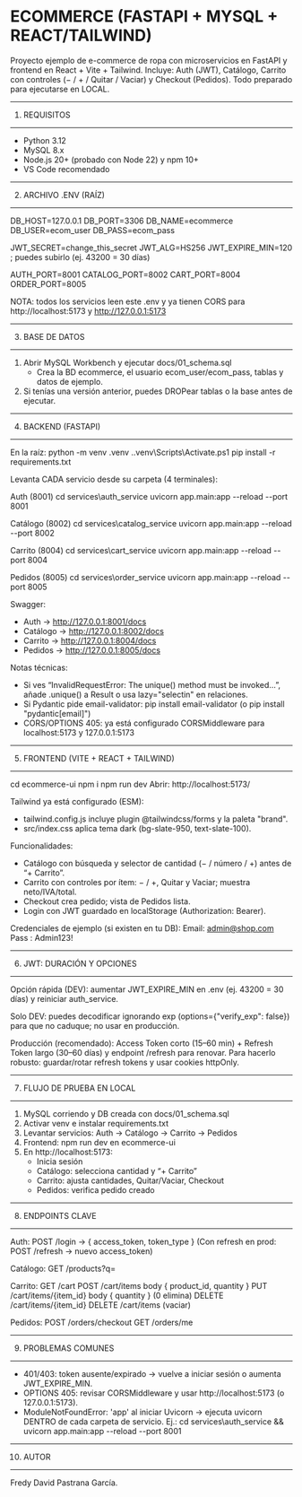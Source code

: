 ECOMMERCE (FASTAPI + MYSQL + REACT/TAILWIND)
===========================================

Proyecto ejemplo de e-commerce de ropa con microservicios en FastAPI y frontend en React + Vite + Tailwind.
Incluye: Auth (JWT), Catálogo, Carrito con controles (− / + / Quitar / Vaciar) y Checkout (Pedidos).
Todo preparado para ejecutarse en LOCAL.

----------------------------------------------------------------------
1) REQUISITOS
----------------------------------------------------------------------
- Python 3.12
- MySQL 8.x
- Node.js 20+ (probado con Node 22) y npm 10+
- VS Code recomendado

----------------------------------------------------------------------
2) ARCHIVO .ENV (RAÍZ)
----------------------------------------------------------------------
DB_HOST=127.0.0.1
DB_PORT=3306
DB_NAME=ecommerce
DB_USER=ecom_user
DB_PASS=ecom_pass

JWT_SECRET=change_this_secret
JWT_ALG=HS256
JWT_EXPIRE_MIN=120   ; puedes subirlo (ej. 43200 = 30 días)

AUTH_PORT=8001
CATALOG_PORT=8002
CART_PORT=8004
ORDER_PORT=8005

NOTA: todos los servicios leen este .env y ya tienen CORS para http://localhost:5173 y http://127.0.0.1:5173

----------------------------------------------------------------------
3) BASE DE DATOS
----------------------------------------------------------------------
1. Abrir MySQL Workbench y ejecutar docs/01_schema.sql
   - Crea la BD ecommerce, el usuario ecom_user/ecom_pass, tablas y datos de ejemplo.
2. Si tenías una versión anterior, puedes DROPear tablas o la base antes de ejecutar.

----------------------------------------------------------------------
4) BACKEND (FASTAPI)
----------------------------------------------------------------------
En la raíz:
  python -m venv .venv
  .\.venv\Scripts\Activate.ps1
  pip install -r requirements.txt

Levanta CADA servicio desde su carpeta (4 terminales):

Auth (8001)
  cd services\auth_service
  uvicorn app.main:app --reload --port 8001

Catálogo (8002)
  cd services\catalog_service
  uvicorn app.main:app --reload --port 8002

Carrito (8004)
  cd services\cart_service
  uvicorn app.main:app --reload --port 8004

Pedidos (8005)
  cd services\order_service
  uvicorn app.main:app --reload --port 8005

Swagger:
- Auth      -> http://127.0.0.1:8001/docs
- Catálogo  -> http://127.0.0.1:8002/docs
- Carrito   -> http://127.0.0.1:8004/docs
- Pedidos   -> http://127.0.0.1:8005/docs

Notas técnicas:
- Si ves “InvalidRequestError: The unique() method must be invoked…”, añade .unique() a Result o usa lazy="selectin" en relaciones.
- Si Pydantic pide email-validator:  pip install email-validator  (o  pip install "pydantic[email]")
- CORS/OPTIONS 405: ya está configurado CORSMiddleware para localhost:5173 y 127.0.0.1:5173

----------------------------------------------------------------------
5) FRONTEND (VITE + REACT + TAILWIND)
----------------------------------------------------------------------
cd ecommerce-ui
npm i
npm run dev
Abrir: http://localhost:5173/

Tailwind ya está configurado (ESM):
- tailwind.config.js incluye plugin @tailwindcss/forms y la paleta "brand".
- src/index.css aplica tema dark (bg-slate-950, text-slate-100).

Funcionalidades:
- Catálogo con búsqueda y selector de cantidad (− / número / +) antes de “+ Carrito”.
- Carrito con controles por ítem: − / +, Quitar y Vaciar; muestra neto/IVA/total.
- Checkout crea pedido; vista de Pedidos lista.
- Login con JWT guardado en localStorage (Authorization: Bearer).

Credenciales de ejemplo (si existen en tu DB):
  Email: admin@shop.com
  Pass : Admin123!

----------------------------------------------------------------------
6) JWT: DURACIÓN Y OPCIONES
----------------------------------------------------------------------
Opción rápida (DEV): aumentar JWT_EXPIRE_MIN en .env (ej. 43200 = 30 días) y reiniciar auth_service.

Solo DEV: puedes decodificar ignorando exp (options={"verify_exp": false}) para que no caduque; no usar en producción.

Producción (recomendado): Access Token corto (15–60 min) + Refresh Token largo (30–60 días) y endpoint /refresh para renovar.
Para hacerlo robusto: guardar/rotar refresh tokens y usar cookies httpOnly.

----------------------------------------------------------------------
7) FLUJO DE PRUEBA EN LOCAL
----------------------------------------------------------------------
1. MySQL corriendo y DB creada con docs/01_schema.sql
2. Activar venv e instalar requirements.txt
3. Levantar servicios: Auth -> Catálogo -> Carrito -> Pedidos
4. Frontend: npm run dev en ecommerce-ui
5. En http://localhost:5173:
   - Inicia sesión
   - Catálogo: selecciona cantidad y “+ Carrito”
   - Carrito: ajusta cantidades, Quitar/Vaciar, Checkout
   - Pedidos: verifica pedido creado

----------------------------------------------------------------------
8) ENDPOINTS CLAVE
----------------------------------------------------------------------
Auth:
  POST /login  -> { access_token, token_type }
(Con refresh en prod: POST /refresh -> nuevo access_token)

Catálogo:
  GET  /products?q=

Carrito:
  GET    /cart
  POST   /cart/items               body { product_id, quantity }
  PUT    /cart/items/{item_id}     body { quantity } (0 elimina)
  DELETE /cart/items/{item_id}
  DELETE /cart/items               (vaciar)

Pedidos:
  POST /orders/checkout
  GET  /orders/me

----------------------------------------------------------------------
9) PROBLEMAS COMUNES
----------------------------------------------------------------------
- 401/403: token ausente/expirado -> vuelve a iniciar sesión o aumenta JWT_EXPIRE_MIN.
- OPTIONS 405: revisar CORSMiddleware y usar http://localhost:5173 (o 127.0.0.1:5173).
- ModuleNotFoundError: 'app' al iniciar Uvicorn -> ejecuta uvicorn DENTRO de cada carpeta de servicio.
  Ej.: cd services\auth_service && uvicorn app.main:app --reload --port 8001

----------------------------------------------------------------------
10) AUTOR
----------------------------------------------------------------------
Fredy David Pastrana García.
